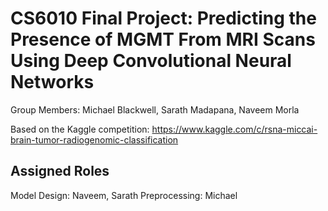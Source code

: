 # CS6010 Final Project: Predicting the Presence of MGMT From MRI Scans Using Deep Convolutional Neural Networks

Group Members: Michael Blackwell, Sarath Madapana, Naveem Morla

Based on the Kaggle competition: https://www.kaggle.com/c/rsna-miccai-brain-tumor-radiogenomic-classification

## Assigned Roles
Model Design: Naveem, Sarath
Preprocessing: Michael
